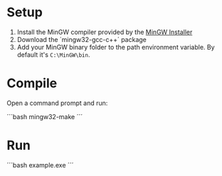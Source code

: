 # Setup

1. Install the MinGW compiler provided by the [MinGW Installer](https://sourceforge.net/projects/mingw/files/)
2. Download the ´mingw32-gcc-c++´ package
3. Add your MinGW binary folder to the path environment variable. By default it's `C:\MinGW\bin`.

# Compile

Open a command prompt and run:

´´´bash
mingw32-make
´´´

# Run


´´´bash
example.exe
´´´
